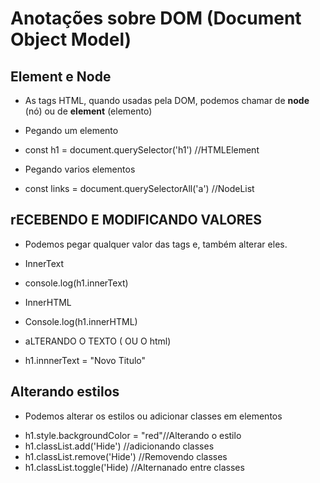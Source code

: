 # Anotações sobre DOM (Document Object Model)

## Element e Node

* As tags HTML, quando usadas pela DOM, podemos chamar de **node** (nó) ou de **element** (elemento)

* Pegando um elemento
 - const h1 = document.querySelector('h1') //HTMLElement

* Pegando varios elementos
 - const links = document.querySelectorAll('a') //NodeList

 ## rECEBENDO E MODIFICANDO VALORES

 * Podemos pegar qualquer valor das tags e, também alterar eles.

 * InnerText
  - console.log(h1.innerText)
 * InnerHTML
  - Console.log(h1.innerHTML)
 * aLTERANDO O TEXTO ( OU O html)
  - h1.innnerText = "Novo Titulo"

  ## Alterando estilos

  * Podemos alterar os estilos ou adicionar classes em elementos

   - h1.style.backgroundColor = "red"//Alterando o estilo 
   - h1.classList.add('Hide') //adicionando classes
   - h1.classList.remove('Hide') //Removendo classes
   - h1.classList.toggle('Hide) //Alternanado entre classes